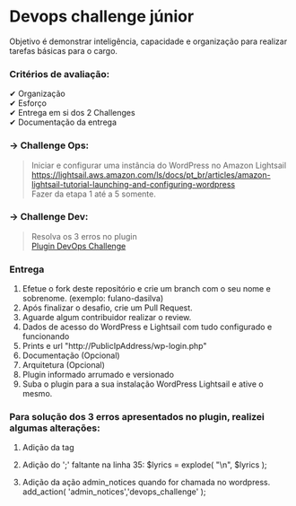 # Devops challenge júnior

Objetivo é demonstrar inteligência, capacidade e organização para realizar tarefas básicas para o cargo.

### Critérios de avaliação:

✔ Organização <br>
✔ Esforço <br>
✔ Entrega em si dos 2 Challenges <br>
✔ Documentação da entrega <br>


### → Challenge Ops:
> Iniciar e configurar uma instância do WordPress no Amazon Lightsail <br>
https://lightsail.aws.amazon.com/ls/docs/pt_br/articles/amazon-lightsail-tutorial-launching-and-configuring-wordpress <br>
Fazer da etapa 1 até a 5 somente.

### → Challenge Dev:
> Resolva os 3 erros no plugin<br>
[Plugin DevOps Challenge](devops_challenge.php)



### Entrega
1. Efetue o fork deste repositório e crie um branch com o seu nome e sobrenome. (exemplo: fulano-dasilva)
2. Após finalizar o desafio, crie um Pull Request.
3. Aguarde algum contribuidor realizar o review.
4. Dados de acesso do WordPress e Lightsail com tudo configurado e funcionando
5. Prints e url "http://PublicIpAddress/wp-login.php"
6. Documentação (Opcional)
7. Arquitetura (Opcional)
8. Plugin informado arrumado e versionado
9. Suba o plugin para a sua instalação WordPress Lightsail e ative o mesmo.

### Para solução dos 3 erros apresentados no plugin, realizei algumas alterações:

1. Adição da tag <?php?>

2. Adição do ';' faltante na linha 35:
    $lyrics = explode( "\n", $lyrics );

3. Adição da ação admin_notices quando for chamada no wordpress.
    add_action( 'admin_notices','devops_challenge' );